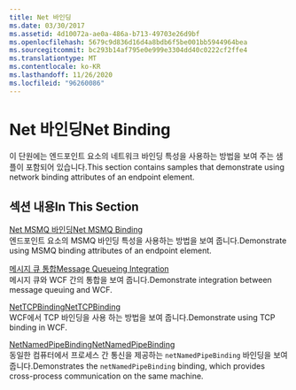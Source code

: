 ```yaml
---
title: Net 바인딩
ms.date: 03/30/2017
ms.assetid: 4d10072a-ae0a-486a-b713-49703e26d9bf
ms.openlocfilehash: 5679c9d836d16d4a8bdb6f5be001bb5944964bea
ms.sourcegitcommit: bc293b14af795e0e999e3304dd40c0222cf2ffe4
ms.translationtype: MT
ms.contentlocale: ko-KR
ms.lasthandoff: 11/26/2020
ms.locfileid: "96260086"
---
```

# <a name="net-binding"></a><span data-ttu-id="34b0a-102">Net 바인딩</span><span class="sxs-lookup"><span data-stu-id="34b0a-102">Net Binding</span></span>

<span data-ttu-id="34b0a-103">이 단원에는 엔드포인트 요소의 네트워크 바인딩 특성을 사용하는 방법을 보여 주는 샘플이 포함되어 있습니다.</span><span class="sxs-lookup"><span data-stu-id="34b0a-103">This section contains samples that demonstrate using network binding attributes of an endpoint element.</span></span>  
  
## <a name="in-this-section"></a><span data-ttu-id="34b0a-104">섹션 내용</span><span class="sxs-lookup"><span data-stu-id="34b0a-104">In This Section</span></span>  

 [<span data-ttu-id="34b0a-105">Net MSMQ 바인딩</span><span class="sxs-lookup"><span data-stu-id="34b0a-105">Net MSMQ Binding</span></span>](net-msmq-binding.md)  
 <span data-ttu-id="34b0a-106">엔드포인트 요소의 MSMQ 바인딩 특성을 사용하는 방법을 보여 줍니다.</span><span class="sxs-lookup"><span data-stu-id="34b0a-106">Demonstrate using MSMQ binding attributes of an endpoint element.</span></span>  
  
 [<span data-ttu-id="34b0a-107">메시지 큐 통합</span><span class="sxs-lookup"><span data-stu-id="34b0a-107">Message Queueing Integration</span></span>](message-queueing-integration.md)  
 <span data-ttu-id="34b0a-108">메시지 큐와 WCF 간의 통합을 보여 줍니다.</span><span class="sxs-lookup"><span data-stu-id="34b0a-108">Demonstrate integration between message queuing and WCF.</span></span>  
  
 [<span data-ttu-id="34b0a-109">NetTCPBinding</span><span class="sxs-lookup"><span data-stu-id="34b0a-109">NetTCPBinding</span></span>](nettcpbinding.md)  
 <span data-ttu-id="34b0a-110">WCF에서 TCP 바인딩을 사용 하는 방법을 보여 줍니다.</span><span class="sxs-lookup"><span data-stu-id="34b0a-110">Demonstrate using TCP binding in WCF.</span></span>  
  
 [<span data-ttu-id="34b0a-111">NetNamedPipeBinding</span><span class="sxs-lookup"><span data-stu-id="34b0a-111">NetNamedPipeBinding</span></span>](netnamedpipebinding.md)  
 <span data-ttu-id="34b0a-112">동일한 컴퓨터에서 프로세스 간 통신을 제공하는 `netNamedPipeBinding` 바인딩을 보여 줍니다.</span><span class="sxs-lookup"><span data-stu-id="34b0a-112">Demonstrates the `netNamedPipeBinding` binding, which provides cross-process communication on the same machine.</span></span>
